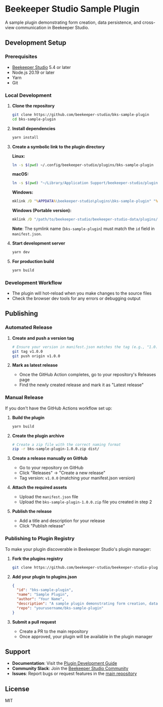# Beekeeper Studio Sample Plugin

A sample plugin demonstrating form creation, data persistence, and cross-view communication in Beekeeper Studio.

## Development Setup

### Prerequisites

- [Beekeeper Studio](https://beekeeperstudio.io) 5.4 or later
- Node.js 20.19 or later
- Yarn
- Git

### Local Development

1. **Clone the repository**
   ```bash
   git clone https://github.com/beekeeper-studio/bks-sample-plugin
   cd bks-sample-plugin
   ```

2. **Install dependencies**
   ```bash
   yarn install
   ```

3. **Create a symbolic link to the plugin directory**

   **Linux:**
   ```bash
   ln -s $(pwd) ~/.config/beekeeper-studio/plugins/bks-sample-plugin
   ```

   **macOS:**
   ```bash
   ln -s $(pwd) "~/Library/Application Support/beekeeper-studio/plugins/bks-sample-plugin"
   ```

   **Windows:**
   ```cmd
   mklink /D "%APPDATA%\beekeeper-studio\plugins\bks-sample-plugin" "%CD%"
   ```

   **Windows (Portable version):**
   ```cmd
   mklink /D "/path/to/beekeeper-studio/beekeeper-studio-data/plugins/bks-sample-plugin" "%CD%"
   ```

   **Note**: The symlink name (`bks-sample-plugin`) must match the `id` field in `manifest.json`.

4. **Start development server**
   ```bash
   yarn dev
   ```

5. **For production build**
   ```bash
   yarn build
   ```

### Development Workflow

- The plugin will hot-reload when you make changes to the source files
- Check the browser dev tools for any errors or debugging output

## Publishing

### Automated Release

1. **Create and push a version tag**
   ```bash
   # Ensure your version in manifest.json matches the tag (e.g., "1.0.0")
   git tag v1.0.0
   git push origin v1.0.0
   ```

2. **Mark as latest release**
   - Once the GitHub Action completes, go to your repository's Releases page
   - Find the newly created release and mark it as "Latest release"

### Manual Release

If you don't have the GitHub Actions workflow set up:

1. **Build the plugin**
   ```bash
   yarn build
   ```

2. **Create the plugin archive**
   ```bash
   # Create a zip file with the correct naming format
   zip -r bks-sample-plugin-1.0.0.zip dist/
   ```

3. **Create a release manually on GitHub**
   - Go to your repository on GitHub
   - Click "Releases" → "Create a new release"
   - Tag version: `v1.0.0` (matching your manifest.json version)

4. **Attach the required assets**
   - Upload the `manifest.json` file
   - Upload the `bks-sample-plugin-1.0.0.zip` file you created in step 2

5. **Publish the release**
   - Add a title and description for your release
   - Click "Publish release"

### Publishing to Plugin Registry

To make your plugin discoverable in Beekeeper Studio's plugin manager:

1. **Fork the plugins registry**
   ```bash
   git clone https://github.com/beekeeper-studio/beekeeper-studio-plugins.git
   ```

2. **Add your plugin to plugins.json**
   ```json
   {
     "id": "bks-sample-plugin",
     "name": "Sample Plugin",
     "author": "Your Name",
     "description": "A sample plugin demonstrating form creation, data persistence, and cross-view communication in Beekeeper Studio",
     "repo": "yourusername/bks-sample-plugin"
   }
   ```

3. **Submit a pull request**
   - Create a PR to the main repository
   - Once approved, your plugin will be available in the plugin manager

## Support

- **Documentation**: Visit the [Plugin Development Guide](https://docs.beekeeperstudio.io/plugin_development/)
- **Community Slack**: Join the [Beekeeper Studio Community](https://www.beekeeperstudio.io/slack)
- **Issues**: Report bugs or request features in the [main repository](https://github.com/beekeeper-studio/beekeeper-studio/issues)

## License

MIT
